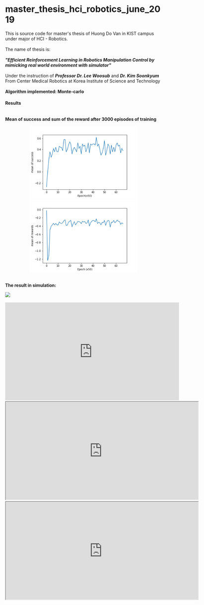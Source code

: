# master_thesis_hci_robotics_june_2019
This is source code for master's thesis of Huong Do Van in KIST campus under major of HCI - Robotics. <br><br>
The name of thesis is: <br><br><strong><i>"Efficient Reinforcement Learning in Robotics Manipulation Control by mimicking real world environment with simulator"</i></strong>
<br><br>
Under the instruction of <strong><i>Professor Dr. Lee Woosub</i></strong> and <strong><i>Dr. Kim Soonkyum</i></strong> <br>
From Center Medical Robotics at  Korea Institute of Science and Technology <br>
<br>
<strong> Algorithm implemented: Monte-carlo</strong>
<br>
<h4> Results</h4>
<br>
<strong> Mean of success and sum of the reward after 3000 episodes of training</strong><br>
<p align="center">
  <img src="https://github.com/dovanhuong/master_thesis_hci_robotics_june_2019/blob/master/doc/mean_of_success.png" width="350" title="hover text">
  <img src="https://github.com/dovanhuong/master_thesis_hci_robotics_june_2019/blob/master/doc/sum_of_reward.png" width="350" alt="accessibility text">
</p>
<br>
<strong> The result in simulation: </strong>
<br>

[![](http://img.youtube.com/vi/HdxvACGRTwI/0.jpg)](http://www.youtube.com/watch?v=HdxvACGRTwI "")
<iframe width="560" height="315" src="https://www.youtube.com/embed/HVbtnGaIi-s" frameborder="0" allow="accelerometer; autoplay; encrypted-media; gyroscope; picture-in-picture" allowfullscreen></iframe>

<div align="center">
    <iframe width="620" height="315"
        src="https://www.youtube.com/watch?v=HVbtnGaIi-s&feature=youtu.be">
    </iframe>
</div>
<div align="center">
    <iframe width="620" height="315"
        src="https://www.youtube.com/watch?v=HdxvACGRTwI&feature=youtu.be">
    </iframe>
</div>







